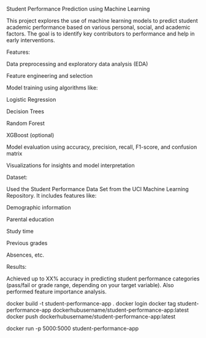 Student Performance Prediction using Machine Learning

This project explores the use of machine learning models to predict student academic performance based on various personal, social, and academic factors. The goal is to identify key contributors to performance and help in early interventions.

Features:

Data preprocessing and exploratory data analysis (EDA)

Feature engineering and selection

Model training using algorithms like:

Logistic Regression

Decision Trees

Random Forest

XGBoost (optional)

Model evaluation using accuracy, precision, recall, F1-score, and confusion matrix

Visualizations for insights and model interpretation

Dataset:

Used the Student Performance Data Set
 from the UCI Machine Learning Repository. It includes features like:

Demographic information

Parental education

Study time

Previous grades

Absences, etc.

Results:

Achieved up to XX% accuracy in predicting student performance categories (pass/fail or grade range, depending on your target variable). Also performed feature importance analysis.


docker build -t student-performance-app .
docker login
docker tag student-performance-app dockerhubusername/student-performance-app:latest
docker push dockerhubusername/student-performance-app:latest

docker run -p 5000:5000 student-performance-app
